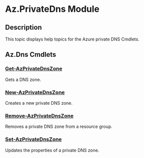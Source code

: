 ﻿---
Module Name: Az.PrivateDns
Module Guid: 5e5ed8bc-27bf-4380-9de1-4b22ba0920b2
Download Help Link: https://docs.microsoft.com/en-us/powershell/module/az.dns
Help Version: 4.1.2.0
Locale: en-US
---

# Az.PrivateDns Module
## Description
This topic displays help topics for the Azure private DNS Cmdlets.

## Az.Dns Cmdlets

### [Get-AzPrivateDnsZone](Get-AzPrivateDnsZone.md)
Gets a DNS zone.

### [New-AzPrivateDnsZone](New-AzPrivateDnsZone.md)
Creates a new private DNS zone.

### [Remove-AzPrivateDnsZone](Remove-AzPrivateDnsZone.md)
Removes a private  DNS zone from a resource group.

### [Set-AzPrivateDnsZone](Set-AzPrivateDnsZone.md)
Updates the properties of a private DNS zone.

